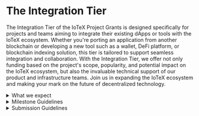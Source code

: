 # The Integration Tier

The Integration Tier of the IoTeX Project Grants is designed specifically for projects and teams aiming to integrate their existing dApps or tools with the IoTeX ecosystem. Whether you're porting an application from another blockchain or developing a new tool such as a wallet, DeFi platform, or blockchain indexing solution, this tier is tailored to support seamless integration and collaboration. With the Integration Tier, we offer not only funding based on the project's scope, popularity, and potential impact on the IoTeX ecosystem, but also the invaluable technical support of our product and infrastructure teams. Join us in expanding the IoTeX ecosystem and making your mark on the future of decentralized technology.

<details>

<summary>What we expect</summary>

* **Proven expertise and experience:** \
  Demonstrate your team's experience in the relevant field, including past projects, GitHub repositories, or other relevant work that showcases your team's capabilities.
* **Existing dApp or tool:** \
  Your project should have an existing dApp or tool on another blockchain or in development, which you intend to integrate with the IoTeX ecosystem.
* **Clear integration plan:** \
  Provide a well-defined plan outlining the steps for integration, including an estimated timeline and any resources needed.
* **Successful integration:** \
  We expect your team to complete the integration of your dApp or tool with the IoTeX ecosystem within the proposed timeline.
* **Active collaboration:** \
  Maintain active communication with the IoTeX product and infrastructure teams, ensuring smooth collaboration and addressing any technical challenges that may arise.
* **Community engagement:** \
  Engage with the IoTeX community, providing updates on the integration progress, seeking feedback, and addressing any questions or concerns.\


</details>

<details>

<summary>Milestone Guidelines</summary>

* **Number of Milestones:** \
  We encourage projects to stick to 3 milestones, unless strictly necessary.
* **Completion Time:** \
  Completing a submission should not take much more than 3 months (if you're applying for a larger project, think about splitting it into multiple submissions)
* **Metrics:**\
  Each milestone should be directly connected to verifiable and measurable metrics (**minimum TVL**, **transaction volume**, **number of users**, etc...). You need to also be able to show how these metrics have been maintained of a certain period of time.&#x20;
* **Funds distribution across milestones:**\
  15% - 25% - 60%

</details>

<details>

<summary>Submission Guidelines</summary>

* **Project overview:** \
  Provide a detailed description of your project, including its background, purpose, and the problem it aims to solve.
* **Nature of your project:**\
  It would be good for you and your team to include some of the following info about the nature of your project. Is your project open source? Are you committing to staking a certain amount of IOTX tokens on the IoTeX chain? Are you thinking of donating a percentage of your tokens to the IoTeX Foundation? \
  **NOTE** that this info is not required, nor will it impact the outcome of your proposal, but it's definitely great to include if it applies to you in any way.&#x20;
* **Integration plan:** \
  Outline the steps your team will take to integrate the dApp or tool with the IoTeX ecosystem, including the estimated timeline and required resources.
* **Team information:** \
  Introduce your team members, their roles, and their relevant experience or skills that will contribute to the success of the integration.
* **Funding request:** \
  Specify the amount of funding requested, along with a clear breakdown of how the funds will be utilized throughout the integration process.
* **Milestones**: \
  Define the key milestones for your project, including expected completion dates and measurable outcomes to gauge progress.
* **Budget breakdown:** \
  Provide a detailed breakdown of the project budget, specifying how the requested funds will be allocated, and any additional resources required to complete the project.

</details>
